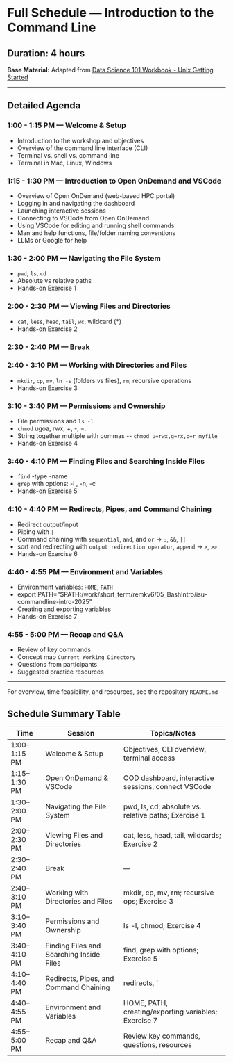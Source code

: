# Full Schedule — Introduction to the Command Line

## Duration: 4 hours

**Base Material:** Adapted from [Data Science 101 Workbook - Unix Getting Started](https://datascience.101workbook.org/03-command-line/02e-tutorial-unix-getting-started/#gsc.tab=0)

---

## Detailed Agenda

### 1:00 - 1:15 PM — Welcome & Setup

- Introduction to the workshop and objectives
- Overview of the command line interface (CLI)
- Terminal vs. shell vs. command line
- Terminal in Mac, Linux, Windows

### 1:15 - 1:30 PM — Introduction to Open OnDemand and VSCode

- Overview of Open OnDemand (web-based HPC portal)
- Logging in and navigating the dashboard
- Launching interactive sessions
- Connecting to VSCode from Open OnDemand
- Using VSCode for editing and running shell commands
- Man and help functions, file/folder naming conventions
- LLMs or Google for help
  
### 1:30 - 2:00 PM — Navigating the File System

- `pwd`, `ls`, `cd`
- Absolute vs relative paths
- Hands-on Exercise 1

### 2:00 - 2:30 PM — Viewing Files and Directories

- `cat`, `less`, `head`, `tail`, `wc`, wildcard (*)
- Hands-on Exercise 2

### 2:30 - 2:40 PM — Break

### 2:40 - 3:10 PM — Working with Directories and Files

- `mkdir`, `cp`, `mv`, `ln -s` (folders vs files), `rm`, recursive operations
- Hands-on Exercise 3

### 3:10 - 3:40 PM — Permissions and Ownership

- File permissions and `ls -l`
- `chmod` ugoa, rwx, +, -, =.
- String together multiple with commas -- `chmod u=rwx,g=rx,o=r myfile`
- Hands-on Exercise 4

### 3:40 - 4:10 PM — Finding Files and Searching Inside Files

- `find` -type -name
- `grep` with options: -i , -n, -c
- Hands-on Exercise 5

### 4:10 - 4:40 PM — Redirects, Pipes, and Command Chaining

- Redirect output/input
- Piping with `|`
- Command chaining with `sequential`, `and`, and `or` -> `;`, `&&`, `||`
- sort and redirecting with `output redirection operator`, `append` -> `>`, `>>`
- Hands-on Exercise 6

### 4:40 - 4:55 PM — Environment and Variables

- Environment variables: `HOME`, `PATH`
- export PATH="$PATH:/work/short_term/remkv6/05_BashIntro/isu-commandline-intro-2025" 
- Creating and exporting variables
- Hands-on Exercise 7

### 4:55 - 5:00 PM — Recap and Q&A

- Review of key commands
- Concept map `Current Working Directory`
- Questions from participants
- Suggested practice resources

---

For overview, time feasibility, and resources, see the repository `README.md`

## Schedule Summary Table

| Time           | Session                                   | Topics/Notes                                                                 |
|----------------|-------------------------------------------|-------------------------------------------------------------------------------|
| 1:00–1:15 PM   | Welcome & Setup                           | Objectives, CLI overview, terminal access                                     |
| 1:15–1:30 PM   | Open OnDemand & VSCode                    | OOD dashboard, interactive sessions, connect VSCode                           |
| 1:30–2:00 PM   | Navigating the File System                | pwd, ls, cd; absolute vs. relative paths; Exercise 1                          |
| 2:00–2:30 PM   | Viewing Files and Directories             | cat, less, head, tail, wildcards; Exercise 2                                  |
| 2:30–2:40 PM   | Break                                     | —                                                                             |
| 2:40–3:10 PM   | Working with Directories and Files        | mkdir, cp, mv, rm; recursive ops; Exercise 3                                  |
| 3:10–3:40 PM   | Permissions and Ownership                 | ls -l, chmod; Exercise 4                                                      |
| 3:40–4:10 PM   | Finding Files and Searching Inside Files  | find, grep with options; Exercise 5                                           |
| 4:10–4:40 PM   | Redirects, Pipes, and Command Chaining    | redirects, `|`, `;`, `&&`, `||`; Exercise 6                                   |
| 4:40–4:55 PM   | Environment and Variables                 | HOME, PATH, creating/exporting variables; Exercise 7                          |
| 4:55–5:00 PM   | Recap and Q&A                             | Review key commands, questions, resources                                     |

